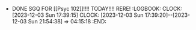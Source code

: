 - DONE SGQ FOR [[Psyc 102]]!!!! TODAY!!!! RERE!
  :LOGBOOK:
  CLOCK: [2023-12-03 Sun 17:39:15]
  CLOCK: [2023-12-03 Sun 17:39:20]--[2023-12-03 Sun 21:54:38] =>  04:15:18
  :END: